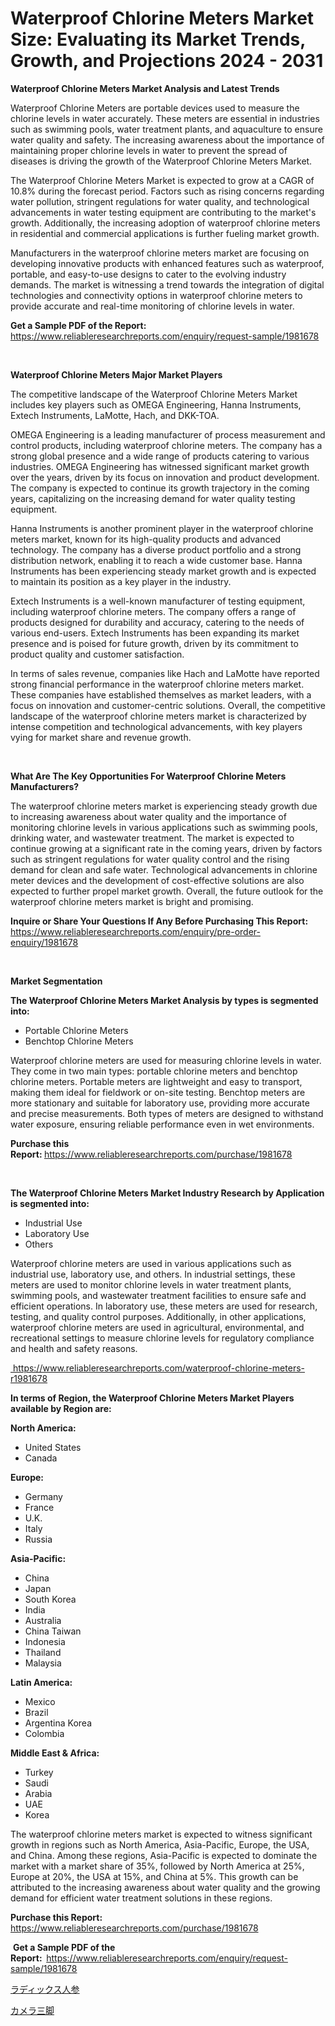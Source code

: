 <p><h1>Waterproof Chlorine Meters Market Size: Evaluating its Market Trends, Growth, and Projections 2024 - 2031</h1></p><p><strong>Waterproof Chlorine Meters Market Analysis and Latest Trends</strong></p>
<p><p>Waterproof Chlorine Meters are portable devices used to measure the chlorine levels in water accurately. These meters are essential in industries such as swimming pools, water treatment plants, and aquaculture to ensure water quality and safety. The increasing awareness about the importance of maintaining proper chlorine levels in water to prevent the spread of diseases is driving the growth of the Waterproof Chlorine Meters Market.</p><p>The Waterproof Chlorine Meters Market is expected to grow at a CAGR of 10.8% during the forecast period. Factors such as rising concerns regarding water pollution, stringent regulations for water quality, and technological advancements in water testing equipment are contributing to the market's growth. Additionally, the increasing adoption of waterproof chlorine meters in residential and commercial applications is further fueling market growth.</p><p>Manufacturers in the waterproof chlorine meters market are focusing on developing innovative products with enhanced features such as waterproof, portable, and easy-to-use designs to cater to the evolving industry demands. The market is witnessing a trend towards the integration of digital technologies and connectivity options in waterproof chlorine meters to provide accurate and real-time monitoring of chlorine levels in water.</p></p>
<p><strong>Get a Sample PDF of the Report:&nbsp;</strong> <a href="https://www.reliableresearchreports.com/enquiry/request-sample/1981678">https://www.reliableresearchreports.com/enquiry/request-sample/1981678</a></p>
<p>&nbsp;</p>
<p><strong>Waterproof Chlorine Meters Major Market Players</strong></p>
<p><p>The competitive landscape of the Waterproof Chlorine Meters Market includes key players such as OMEGA Engineering, Hanna Instruments, Extech Instruments, LaMotte, Hach, and DKK-TOA. </p><p>OMEGA Engineering is a leading manufacturer of process measurement and control products, including waterproof chlorine meters. The company has a strong global presence and a wide range of products catering to various industries. OMEGA Engineering has witnessed significant market growth over the years, driven by its focus on innovation and product development. The company is expected to continue its growth trajectory in the coming years, capitalizing on the increasing demand for water quality testing equipment.</p><p>Hanna Instruments is another prominent player in the waterproof chlorine meters market, known for its high-quality products and advanced technology. The company has a diverse product portfolio and a strong distribution network, enabling it to reach a wide customer base. Hanna Instruments has been experiencing steady market growth and is expected to maintain its position as a key player in the industry.</p><p>Extech Instruments is a well-known manufacturer of testing equipment, including waterproof chlorine meters. The company offers a range of products designed for durability and accuracy, catering to the needs of various end-users. Extech Instruments has been expanding its market presence and is poised for future growth, driven by its commitment to product quality and customer satisfaction.</p><p>In terms of sales revenue, companies like Hach and LaMotte have reported strong financial performance in the waterproof chlorine meters market. These companies have established themselves as market leaders, with a focus on innovation and customer-centric solutions. Overall, the competitive landscape of the waterproof chlorine meters market is characterized by intense competition and technological advancements, with key players vying for market share and revenue growth.</p></p>
<p>&nbsp;</p>
<p><strong>What Are The Key Opportunities For Waterproof Chlorine Meters Manufacturers?</strong></p>
<p><p>The waterproof chlorine meters market is experiencing steady growth due to increasing awareness about water quality and the importance of monitoring chlorine levels in various applications such as swimming pools, drinking water, and wastewater treatment. The market is expected to continue growing at a significant rate in the coming years, driven by factors such as stringent regulations for water quality control and the rising demand for clean and safe water. Technological advancements in chlorine meter devices and the development of cost-effective solutions are also expected to further propel market growth. Overall, the future outlook for the waterproof chlorine meters market is bright and promising.</p></p>
<p><strong>Inquire or Share Your Questions If Any Before Purchasing This Report:</strong> <a href="https://www.reliableresearchreports.com/enquiry/pre-order-enquiry/1981678">https://www.reliableresearchreports.com/enquiry/pre-order-enquiry/1981678</a></p>
<p>&nbsp;</p>
<p><strong>Market Segmentation</strong></p>
<p><strong>The Waterproof Chlorine Meters Market Analysis by types is segmented into:</strong></p>
<p><ul><li>Portable Chlorine Meters</li><li>Benchtop Chlorine Meters</li></ul></p>
<p><p>Waterproof chlorine meters are used for measuring chlorine levels in water. They come in two main types: portable chlorine meters and benchtop chlorine meters. Portable meters are lightweight and easy to transport, making them ideal for fieldwork or on-site testing. Benchtop meters are more stationary and suitable for laboratory use, providing more accurate and precise measurements. Both types of meters are designed to withstand water exposure, ensuring reliable performance even in wet environments.</p></p>
<p><strong>Purchase this Report:&nbsp;</strong><a href="https://www.reliableresearchreports.com/purchase/1981678">https://www.reliableresearchreports.com/purchase/1981678</a></p>
<p>&nbsp;</p>
<p><strong>The Waterproof Chlorine Meters Market Industry Research by Application is segmented into:</strong></p>
<p><ul><li>Industrial Use</li><li>Laboratory Use</li><li>Others</li></ul></p>
<p><p>Waterproof chlorine meters are used in various applications such as industrial use, laboratory use, and others. In industrial settings, these meters are used to monitor chlorine levels in water treatment plants, swimming pools, and wastewater treatment facilities to ensure safe and efficient operations. In laboratory use, these meters are used for research, testing, and quality control purposes. Additionally, in other applications, waterproof chlorine meters are used in agricultural, environmental, and recreational settings to measure chlorine levels for regulatory compliance and health and safety reasons.</p></p>
<p><a href="https://www.reliableresearchreports.com/waterproof-chlorine-meters-r1981678">&nbsp;https://www.reliableresearchreports.com/waterproof-chlorine-meters-r1981678</a></p>
<p><strong>In terms of Region, the Waterproof Chlorine Meters Market Players available by Region are:</strong></p>
<p>
    <p> <strong> North America: </strong>
        <ul>
            <li>United States</li>
            <li>Canada</li>
        </ul>
        </p> 
    <p> <strong> Europe: </strong>
        <ul>
            <li>Germany</li>
            <li>France</li>
            <li>U.K.</li>
            <li>Italy</li>
            <li>Russia</li>
        </ul>
        </p> 
    <p> <strong> Asia-Pacific: </strong>
        <ul>
            <li>China</li>
            <li>Japan</li>
            <li>South Korea</li>
            <li>India</li>
            <li>Australia</li>
            <li>China Taiwan</li>
            <li>Indonesia</li>
            <li>Thailand</li>
            <li>Malaysia</li>
        </ul>
        </p> 
    <p> <strong> Latin America: </strong>
        <ul>
            <li>Mexico</li>
            <li>Brazil</li>
            <li>Argentina Korea</li>
            <li>Colombia</li>
        </ul>
        </p> 
    <p> <strong> Middle East & Africa: </strong>
        <ul>
            <li>Turkey</li>
            <li>Saudi</li>
            <li>Arabia</li>
            <li>UAE</li>
            <li>Korea</li>
        </ul>
    </p>
    </p>
<p><p>The waterproof chlorine meters market is expected to witness significant growth in regions such as North America, Asia-Pacific, Europe, the USA, and China. Among these regions, Asia-Pacific is expected to dominate the market with a market share of 35%, followed by North America at 25%, Europe at 20%, the USA at 15%, and China at 5%. This growth can be attributed to the increasing awareness about water quality and the growing demand for efficient water treatment solutions in these regions.</p></p>
<p><strong>Purchase this Report: </strong><a href="https://www.reliableresearchreports.com/purchase/1981678">https://www.reliableresearchreports.com/purchase/1981678</a></p>
<p>&nbsp;<strong>Get a Sample PDF of the Report:&nbsp;&nbsp;</strong><a href="https://www.reliableresearchreports.com/enquiry/request-sample/1981678">https://www.reliableresearchreports.com/enquiry/request-sample/1981678</a></p>
<p><strong></strong></p>
<p><p><a href="https://github.com/schmahlson/Market-Research-Report-List-1/blob/main/932035245616.md">ラディックス人参</a></p><p><a href="https://github.com/TerrellConn/Market-Research-Report-List-1/blob/main/896088245617.md">カメラ三脚</a></p></p>